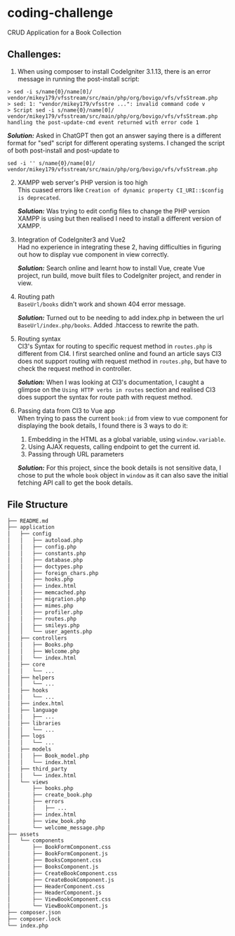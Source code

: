 # coding-challenge
CRUD Application for a Book Collection

## Challenges:
  1. When using composer to install CodeIgniter 3.1.13, there is an error message in running the post-install script:

    > sed -i s/name{0}/name[0]/ vendor/mikey179/vfsstream/src/main/php/org/bovigo/vfs/vfsStream.php
    > sed: 1: "vendor/mikey179/vfsstre ...": invalid command code v
    > Script sed -i s/name{0}/name[0]/ vendor/mikey179/vfsstream/src/main/php/org/bovigo/vfs/vfsStream.php handling the post-update-cmd event returned with error code 1
    
***Solution:*** Asked in ChatGPT then got an answer saying there is a different format for "sed" script for different operating systems. I changed the script of both post-install and post-update to
    
  ```sed -i '' s/name{0}/name[0]/ vendor/mikey179/vfsstream/src/main/php/org/bovigo/vfs/vfsStream.php```

  2. XAMPP web server's PHP version is too high  
     This cuased errors like  ```Creation of dynamic property CI_URI::$config is deprecated```.  

     ***Solution:*** Was trying to edit config files to change the PHP version XAMPP is using but then realised I need to install a different version of XAMPP.

  3. Integration of CodeIgniter3 and Vue2  
     Had no experience in integrating these 2, having difficulties in figuring out how to display vue component in view correctly.

     ***Solution:*** Search online and learnt how to install Vue, create Vue project, run build, move built files to CodeIgniter project, and render in view.

  4. Routing path  
     ```BaseUrl/books``` didn't work and shown 404 error message.
     
     ***Solution:*** Turned out to be needing to add index.php in between the url ```BaseUrl/index.php/books```. Added .htaccess to rewrite the path.

  5. Routing syntax  
     CI3's Syntax for routing to specific request method in ```routes.php``` is different from CI4. I first searched online and found an article says CI3 does not support routing with request method in ```routes.php```, but have to check the request method in controller. 
     
     ***Solution:*** When I was looking at CI3's documentation, I caught a glimpse on the ```Using HTTP verbs in routes``` section and realised CI3 does support the syntax for route path with request method.

  6. Passing data from CI3 to Vue app  
     When trying to pass the current ```book:id``` from view to vue component for displaying the book details, I found there is 3 ways to do it:  
      1. Embedding in the HTML as a global variable, using ```window.variable```.
      2. Using AJAX requests, calling endpoint to get the current id.
      3. Passing through URL parameters

     ***Solution:*** For this project, since the book details is not sensitive data, I chose to put the whole ```book``` object in ```window``` as it can also save the initial fetching API call to get the book details.


## File Structure
```zsh
├── README.md
├── application
│   ├── config
│   │   ├── autoload.php
│   │   ├── config.php
│   │   ├── constants.php
│   │   ├── database.php
│   │   ├── doctypes.php
│   │   ├── foreign_chars.php
│   │   ├── hooks.php
│   │   ├── index.html
│   │   ├── memcached.php
│   │   ├── migration.php
│   │   ├── mimes.php
│   │   ├── profiler.php
│   │   ├── routes.php
│   │   ├── smileys.php
│   │   └── user_agents.php
│   ├── controllers
│   │   ├── Books.php
│   │   ├── Welcome.php
│   │   └── index.html
│   ├── core
│   │   └── ...
│   ├── helpers
│   │   └── ...
│   ├── hooks
│   │   └── ...
│   ├── index.html
│   ├── language
│   │   ├── ...
│   ├── libraries
│   │   └── ...
│   ├── logs
│   │   └── ...
│   ├── models
│   │   ├── Book_model.php
│   │   └── index.html
│   ├── third_party
│   │   └── index.html
│   └── views
│       ├── books.php
│       ├── create_book.php
│       ├── errors
│       │   ├── ...
│       ├── index.html
│       ├── view_book.php
│       └── welcome_message.php
├── assets
│   └── components
│       ├── BookFormComponent.css
│       ├── BookFormComponent.js
│       ├── BooksComponent.css
│       ├── BooksComponent.js
│       ├── CreateBookComponent.css
│       ├── CreateBookComponent.js
│       ├── HeaderComponent.css
│       ├── HeaderComponent.js
│       ├── ViewBookComponent.css
│       └── ViewBookComponent.js
├── composer.json
├── composer.lock
└── index.php

```
